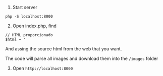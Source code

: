 1) Start server

`php -S localhost:8000`

2) Open index.php, find 

```
// HTML proporcionado
$html = '
```

And assing the source html from the web that you want.

The code will parse all images and download them into the `/images` folder

3) Open `http://localhost:8000`